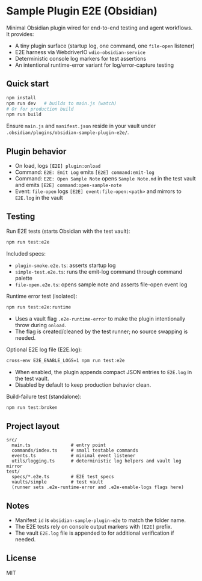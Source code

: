 # Sample Plugin E2E (Obsidian)

Minimal Obsidian plugin wired for end-to-end testing and agent workflows. It provides:

- A tiny plugin surface (startup log, one command, one `file-open` listener)
- E2E harness via WebdriverIO `wdio-obsidian-service`
- Deterministic console log markers for test assertions
- An intentional runtime-error variant for log/error-capture testing

## Quick start

```bash
npm install
npm run dev   # builds to main.js (watch)
# Or for production build
npm run build
```

Ensure `main.js` and `manifest.json` reside in your vault under `.obsidian/plugins/obsidian-sample-plugin-e2e/`.

## Plugin behavior

- On load, logs `[E2E] plugin:onload`
- Command: `E2E: Emit Log` emits `[E2E] command:emit-log`
- Command: `E2E: Open Sample Note` opens `Sample Note.md` in the test vault and emits `[E2E] command:open-sample-note`
- Event: `file-open` logs `[E2E] event:file-open:<path>` and mirrors to `E2E.log` in the vault

## Testing

Run E2E tests (starts Obsidian with the test vault):

```bash
npm run test:e2e
```

Included specs:
- `plugin-smoke.e2e.ts`: asserts startup log
- `simple-test.e2e.ts`: runs the emit-log command through command palette
- `file-open.e2e.ts`: opens sample note and asserts file-open event log

Runtime error test (isolated):

```bash
npm run test:e2e:runtime
```

- Uses a vault flag `.e2e-runtime-error` to make the plugin intentionally throw during `onload`.
- The flag is created/cleaned by the test runner; no source swapping is needed.

Optional E2E log file (E2E.log):

```bash
cross-env E2E_ENABLE_LOGS=1 npm run test:e2e
```

- When enabled, the plugin appends compact JSON entries to `E2E.log` in the test vault.
- Disabled by default to keep production behavior clean.

Build-failure test (standalone):

```bash
npm run test:broken
```

## Project layout

```
src/
  main.ts               # entry point
  commands/index.ts     # small testable commands
  events.ts             # minimal event listener
  utils/logging.ts      # deterministic log helpers and vault log mirror
test/
  specs/*.e2e.ts        # E2E test specs
  vaults/simple         # test vault
  (runner sets .e2e-runtime-error and .e2e-enable-logs flags here)
```

## Notes

- Manifest `id` is `obsidian-sample-plugin-e2e` to match the folder name.
- The E2E tests rely on console output markers with `[E2E]` prefix.
- The vault `E2E.log` file is appended to for additional verification if needed.

## License

MIT
